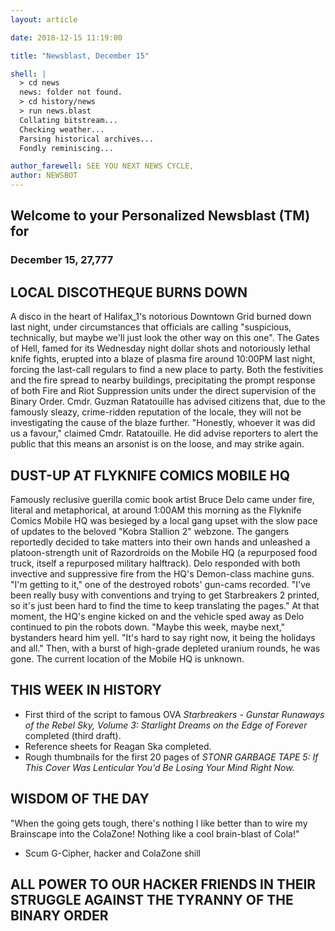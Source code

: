 ```yaml
---
layout: article

date: 2018-12-15 11:19:00

title: "Newsblast, December 15"

shell: |
  > cd news
  news: folder not found.
  > cd history/news
  > run news.blast
  Collating bitstream...
  Checking weather...
  Parsing historical archives...
  Fondly reminiscing...

author_farewell: SEE YOU NEXT NEWS CYCLE,
author: NEWSBOT
---
```


## Welcome to your Personalized Newsblast (TM) for
### December 15, 27,777

## LOCAL DISCOTHEQUE BURNS DOWN
A disco in the heart of Halifax_1's notorious Downtown Grid burned down last night, under circumstances that officials are calling "suspicious, technically, but maybe we'll just look the other way on this one". The Gates of Hell, famed for its Wednesday night dollar shots and notoriously lethal knife fights, erupted into a blaze of plasma fire around 10:00PM last night, forcing the last-call regulars to find a new place to party. Both the festivities and the fire spread to nearby buildings, precipitating the prompt response of both Fire and Riot Suppression units under the direct supervision of the Binary Order. Cmdr. Guzman Ratatouille has advised citizens that, due to the famously sleazy, crime-ridden reputation of the locale, they will not be investigating the cause of the blaze further. "Honestly, whoever it was did us a favour," claimed Cmdr. Ratatouille. He did advise reporters to alert the public that this means an arsonist is on the loose, and may strike again.

## DUST-UP AT FLYKNIFE COMICS MOBILE HQ
Famously reclusive guerilla comic book artist Bruce Delo came under fire, literal and metaphorical, at around 1:00AM this morning as the Flyknife Comics Mobile HQ was besieged by a local gang upset with the slow pace of updates to the beloved "Kobra Stallion 2" webzone. The gangers reportedly decided to take matters into their own hands and unleashed a platoon-strength unit of Razordroids on the Mobile HQ (a repurposed food truck, itself a repurposed military halftrack). Delo responded with both invective and suppressive fire from the HQ's Demon-class machine guns. "I'm getting to it," one of the destroyed robots' gun-cams recorded. "I've been really busy with conventions and trying to get Starbreakers 2 printed, so it's just been hard to find the time to keep translating the pages." At that moment, the HQ's engine kicked on and the vehicle sped away as Delo continued to pin the robots down. "Maybe this week, maybe next," bystanders heard him yell. "It's hard to say right now, it being the holidays and all." Then, with a burst of high-grade depleted uranium rounds, he was gone. The current location of the Mobile HQ is unknown.

## THIS WEEK IN HISTORY
- First third of the script to famous OVA _Starbreakers - Gunstar Runaways of the Rebel Sky, Volume 3: Starlight Dreams on the Edge of Forever_ completed (third draft).
- Reference sheets for Reagan Ska completed. 
- Rough thumbnails for the first 20 pages of _STONR GARBAGE TAPE 5: If This Cover Was Lenticular You'd Be Losing Your Mind Right Now._

## WISDOM OF THE DAY
"When the going gets tough, there's nothing I like better than to wire my Brainscape into the ColaZone! Nothing like a cool brain-blast of Cola!"
- Scum G-Cipher, hacker and ColaZone shill

## ALL POWER TO OUR HACKER FRIENDS IN THEIR STRUGGLE AGAINST THE TYRANNY OF THE BINARY ORDER

